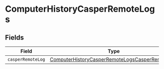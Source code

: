 # ComputerHistoryCasperRemoteLogs


## Fields

| Field                                                                                                                   | Type                                                                                                                    | Required                                                                                                                | Description                                                                                                             |
| ----------------------------------------------------------------------------------------------------------------------- | ----------------------------------------------------------------------------------------------------------------------- | ----------------------------------------------------------------------------------------------------------------------- | ----------------------------------------------------------------------------------------------------------------------- |
| `casperRemoteLog`                                                                                                       | [ComputerHistoryCasperRemoteLogsCasperRemoteLog](../../models/shared/computerhistorycasperremotelogscasperremotelog.md) | :heavy_minus_sign:                                                                                                      | N/A                                                                                                                     |
